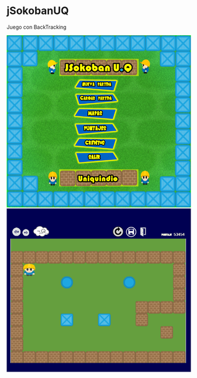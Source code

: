 # jSokobanUQ
Juego con BackTracking  

![Menu Principal](capturas/capturas_2.png "Menu Principal")
![Partida](capturas/capturas_1.png "Partida")
